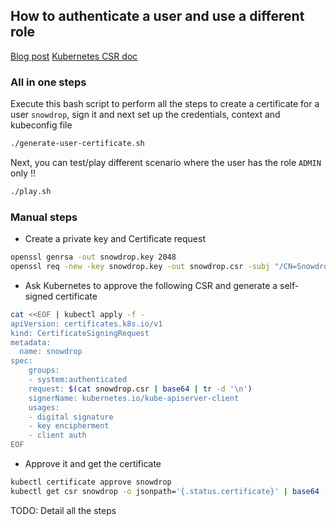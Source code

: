 ## How to authenticate a user and use a different role

[Blog post](https://neonmirrors.net/post/2019-10/authentication-and-authorization-in-k8s/)
[Kubernetes CSR doc](https://kubernetes.io/docs/reference/access-authn-authz/certificate-signing-requests/)

### All in one steps

Execute this bash script to perform all the steps to create a certificate for a user `snowdrop`, sign it and next set up the 
credentials, context and kubeconfig file

```bash
./generate-user-certificate.sh
```

Next, you can test/play different scenario where the user has the role `ADMIN` only !!

```bash
./play.sh
```

### Manual steps

- Create a private key and Certificate request
```bash
openssl genrsa -out snowdrop.key 2048
openssl req -new -key snowdrop.key -out snowdrop.csr -subj "/CN=Snowdrop"
```
- Ask Kubernetes to approve the following CSR and generate a self-signed certificate
```bash
cat <<EOF | kubectl apply -f -
apiVersion: certificates.k8s.io/v1
kind: CertificateSigningRequest
metadata:
  name: snowdrop
spec:
    groups:
    - system:authenticated
    request: $(cat snowdrop.csr | base64 | tr -d '\n')
    signerName: kubernetes.io/kube-apiserver-client
    usages:
    - digital signature
    - key encipherment
    - client auth
EOF
```
- Approve it and get the certificate
```bash
kubectl certificate approve snowdrop
kubectl get csr snowdrop -o jsonpath='{.status.certificate}' | base64 -d > snowdrop.crt
```

TODO: Detail all the steps

